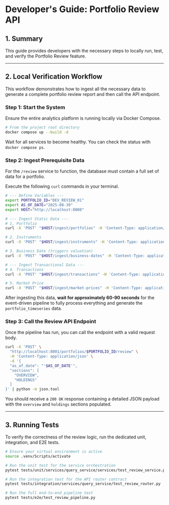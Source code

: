 # Developer's Guide: Portfolio Review API

## 1. Summary

This guide provides developers with the necessary steps to locally run, test, and verify the Portfolio Review feature.

---

## 2. Local Verification Workflow

This workflow demonstrates how to ingest all the necessary data to generate a complete portfolio review report and then call the API endpoint.

### Step 1: Start the System

Ensure the entire analytics platform is running locally via Docker Compose.

```bash
# From the project root directory
docker compose up --build -d
````

Wait for all services to become healthy. You can check the status with `docker compose ps`.

### Step 2: Ingest Prerequisite Data

For the `/review` service to function, the database must contain a full set of data for a portfolio.

Execute the following `curl` commands in your terminal.

```bash
# --- Define Variables ---
export PORTFOLIO_ID="DEV_REVIEW_01"
export AS_OF_DATE="2025-08-30"
export HOST="http://localhost:8000"

# --- Ingest Static Data ---
# 1. Portfolio
curl -X 'POST' "$HOST/ingest/portfolios" -H 'Content-Type: application/json' -d '{"portfolios": [{"portfolioId": "'$PORTFOLIO_ID'", "baseCurrency": "USD", "openDate": "2025-01-01", "cifId": "DEV_REVIEW_CIF", "status": "ACTIVE", "riskExposure":"Growth", "investmentTimeHorizon":"Long", "portfolioType":"Discretionary", "bookingCenter":"SG"}]}'

# 2. Instruments
curl -X 'POST' "$HOST/ingest/instruments" -H 'Content-Type: application/json' -d '{"instruments": [{"securityId": "CASH_USD", "name": "US Dollar", "isin": "CASH_USD_ISIN", "instrumentCurrency": "USD", "productType": "Cash", "assetClass": "Cash"}, {"securityId": "SEC_AAPL_REVIEW", "name": "Apple Inc Review", "isin": "US_AAPL_REVIEW_ISIN", "instrumentCurrency": "USD", "productType": "Equity", "assetClass": "Equity"}]}'

# 3. Business Date (triggers valuation)
curl -X 'POST' "$HOST/ingest/business-dates" -H 'Content-Type: application/json' -d '{"business_dates": [{"businessDate": "'$AS_OF_DATE'"}]}'

# --- Ingest Transactional Data ---
# 4. Transactions
curl -X 'POST' "$HOST/ingest/transactions" -H 'Content-Type: application/json' -d '{"transactions": [{"transaction_id": "REVIEW_DEV_BUY_01", "portfolio_id": "'$PORTFOLIO_ID'", "security_id": "SEC_AAPL_REVIEW", "transaction_date": "2025-08-20T10:00:00Z", "transaction_type": "BUY", "quantity": 100, "price": 150, "gross_transaction_amount": 15000, "trade_currency": "USD", "currency": "USD"}]}'

# 5. Market Price
curl -X 'POST' "$HOST/ingest/market-prices" -H 'Content-Type: application/json' -d '{"market_prices": [{"securityId": "SEC_AAPL_REVIEW", "priceDate": "'$AS_OF_DATE'", "price": 160.0, "currency": "USD"}]}'
```

After ingesting this data, **wait for approximately 60-90 seconds** for the event-driven pipeline to fully process everything and generate the `portfolio_timeseries` data.

### Step 3: Call the Review API Endpoint

Once the pipeline has run, you can call the endpoint with a valid request body.

```bash
curl -X 'POST' \
  "http://localhost:8001/portfolios/$PORTFOLIO_ID/review" \
  -H 'Content-Type: application/json' \
  -d '{
  "as_of_date": "'$AS_OF_DATE'",
  "sections": [
    "OVERVIEW",
    "HOLDINGS"
  ]
}' | python -m json.tool
```

You should receive a `200 OK` response containing a detailed JSON payload with the `overview` and `holdings` sections populated.

-----

## 3\. Running Tests

To verify the correctness of the review logic, run the dedicated unit, integration, and E2E tests.

```bash
# Ensure your virtual environment is active
source .venv/Scripts/activate

# Run the unit test for the service orchestration
pytest tests/unit/services/query_service/services/test_review_service.py

# Run the integration test for the API router contract
pytest tests/integration/services/query_service/test_review_router.py

# Run the full end-to-end pipeline test
pytest tests/e2e/test_review_pipeline.py
```

 